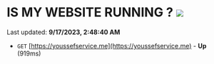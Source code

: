 # IS MY WEBSITE RUNNING ? [![](https://img.shields.io/static/v1?label=Sponsor&message=%E2%9D%A4&logo=GitHub&color=%23fe8e86)](https://github.com/sponsors/<username>)

Last updated: **9/17/2023, 2:48:40 AM**

- `GET` [https://youssefservice.me](https://youssefservice.me) - **Up** (919ms)
